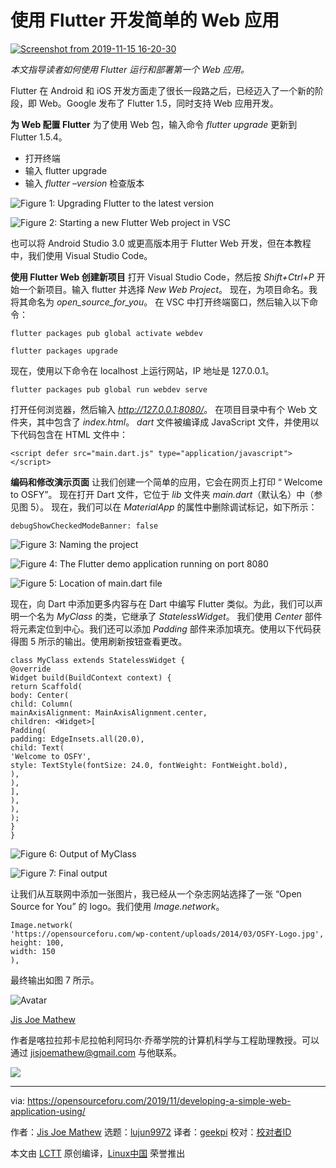 [#]: collector: (lujun9972)
[#]: translator: (geekpi)
[#]: reviewer: ( )
[#]: publisher: ( )
[#]: url: ( )
[#]: subject: (Developing a Simple Web Application Using Flutter)
[#]: via: (https://opensourceforu.com/2019/11/developing-a-simple-web-application-using/)
[#]: author: (Jis Joe Mathew https://opensourceforu.com/author/jis-joe/)

使用 Flutter 开发简单的 Web 应用
======

[![][1]][2]

_本文指导读者如何使用 Flutter 运行和部署第一个 Web 应用。_

Flutter 在 Android 和 iOS 开发方面走了很长一段路之后，已经迈入了一个新的阶段，即 Web。Google 发布了 Flutter 1.5，同时支持 Web 应用开发。

**为 Web 配置 Flutter**
为了使用 Web 包，输入命令 _flutter upgrade_ 更新到 Flutter 1.5.4。

  * 打开终端
  * 输入 flutter upgrade
  * 输入 _flutter –version_ 检查版本



![Figure 1: Upgrading Flutter to the latest version][3]

![Figure 2: Starting a new Flutter Web project in VSC][4]

也可以将 Android Studio 3.0 或更高版本用于 Flutter Web 开发，但在本教程中，我们使用 Visual Studio Code。

**使用 Flutter Web 创建新项目**
打开 Visual Studio Code，然后按 _Shift+Ctrl+P_ 开始一个新项目。输入 flutter 并选择 _New Web Project_。
现在，为项目命名。我将其命名为 _open_source_for_you_。
在 VSC 中打开终端窗口，然后输入以下命令：

```
flutter packages pub global activate webdev

flutter packages upgrade
```

现在，使用以下命令在 localhost 上运行网站，IP 地址是 127.0.0.1。

```
flutter packages pub global run webdev serve
```

打开任何浏览器，然后输入 _<http://127.0.0.1:8080/>_。
在项目目录中有个 Web 文件夹，其中包含了 _index.html_。 _dart_ 文件被编译成 JavaScript 文件，并使用以下代码包含在 HTML 文件中：

```
<script defer src="main.dart.js" type="application/javascript"></script>
```

**编码和修改演示页面**
让我们创建一个简单的应用，它会在网页上打印 “ Welcome to OSFY”。
现在打开 Dart 文件，它位于 _lib_ 文件夹 _main.dart_（默认名）中（参见图 5）。
现在，我们可以在 _MaterialApp_ 的属性中删除调试标记，如下所示：

```
debugShowCheckedModeBanner: false
```

![Figure 3: Naming the project][5]

![Figure 4: The Flutter demo application running on port 8080][6]

![Figure 5: Location of main.dart file][7]

现在，向 Dart 中添加更多内容与在 Dart 中编写 Flutter 类似。为此，我们可以声明一个名为 _MyClass_ 的类，它继承了 _StatelessWidget_。
我们使用 _Center_ 部件将元素定位到中心。我们还可以添加 _Padding_ 部件来添加填充。使用以下代码获得图 5 所示的输出。使用刷新按钮查看更改。

```
class MyClass extends StatelessWidget {
@override
Widget build(BuildContext context) {
return Scaffold(
body: Center(
child: Column(
mainAxisAlignment: MainAxisAlignment.center,
children: <Widget>[
Padding(
padding: EdgeInsets.all(20.0),
child: Text(
'Welcome to OSFY',
style: TextStyle(fontSize: 24.0, fontWeight: FontWeight.bold),
),
),
],
),
),
);
}
}
```

![Figure 6: Output of MyClass][8]

![Figure 7: Final output][9]

让我们从互联网中添加一张图片，我已经从一个杂志网站选择了一张 “Open Source for You” 的 logo。我们使用 _Image.network_。

```
Image.network(
'https://opensourceforu.com/wp-content/uploads/2014/03/OSFY-Logo.jpg',
height: 100,
width: 150
),
```

最终输出如图 7 所示。

![Avatar][10]

[Jis Joe Mathew][11]

作者是喀拉拉邦卡尼拉帕利阿玛尔·乔蒂学院的计算机科学与工程助理教授。可以通过 [jisjoemathew@gmail.com][12] 与他联系。

[![][13]][14]

--------------------------------------------------------------------------------

via: https://opensourceforu.com/2019/11/developing-a-simple-web-application-using/

作者：[Jis Joe Mathew][a]
选题：[lujun9972][b]
译者：[geekpi](https://github.com/geekpi)
校对：[校对者ID](https://github.com/校对者ID)

本文由 [LCTT](https://github.com/LCTT/TranslateProject) 原创编译，[Linux中国](https://linux.cn/) 荣誉推出

[a]: https://opensourceforu.com/author/jis-joe/
[b]: https://github.com/lujun9972
[1]: https://i1.wp.com/opensourceforu.com/wp-content/uploads/2019/11/Screenshot-from-2019-11-15-16-20-30.png?resize=696%2C495&ssl=1 (Screenshot from 2019-11-15 16-20-30)
[2]: https://i1.wp.com/opensourceforu.com/wp-content/uploads/2019/11/Screenshot-from-2019-11-15-16-20-30.png?fit=900%2C640&ssl=1
[3]: https://i0.wp.com/opensourceforu.com/wp-content/uploads/2019/11/Figure-1-Upgrading-Flutter-to-the-latest-version.jpg?resize=350%2C230&ssl=1
[4]: https://i0.wp.com/opensourceforu.com/wp-content/uploads/2019/11/Figure-2-Starting-a-new-Flutter-Web-project-in-VSC.jpg?resize=350%2C93&ssl=1
[5]: https://i2.wp.com/opensourceforu.com/wp-content/uploads/2019/11/Figure-3-Naming-the-project.jpg?resize=350%2C147&ssl=1
[6]: https://i0.wp.com/opensourceforu.com/wp-content/uploads/2019/11/Figure-4-The-Flutter-demo-application-running-on-port-8080.jpg?resize=350%2C111&ssl=1
[7]: https://i2.wp.com/opensourceforu.com/wp-content/uploads/2019/11/Figure-5-Location-of-main.dart-file.jpg?resize=350%2C173&ssl=1
[8]: https://i2.wp.com/opensourceforu.com/wp-content/uploads/2019/11/Figure-6-Output-of-MyClass.jpg?resize=350%2C173&ssl=1
[9]: https://i0.wp.com/opensourceforu.com/wp-content/uploads/2019/11/Figure-7-Final-output.jpg?resize=350%2C167&ssl=1
[10]: https://secure.gravatar.com/avatar/64db0e07799ae14fd1b51d0633db6593?s=100&r=g
[11]: https://opensourceforu.com/author/jis-joe/
[12]: mailto:jisjoemathew@gmail.com
[13]: https://opensourceforu.com/wp-content/uploads/2019/11/assoc.png
[14]: https://feedburner.google.com/fb/a/mailverify?uri=LinuxForYou&loc=en_US
